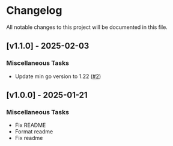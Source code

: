 # Changelog

All notable changes to this project will be documented in this file.

## [v1.1.0] - 2025-02-03

### Miscellaneous Tasks

- Update min go version to 1.22 ([#2](https://github.com/s2-streamstore/optr/issues/2))

## [v1.0.0] - 2025-01-21

### Miscellaneous Tasks

- Fix README
- Format readme
- Fix readme

